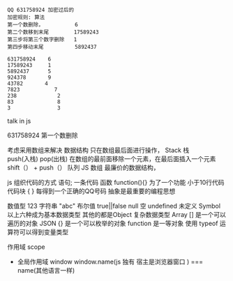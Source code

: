     QQ 631758924 加密过后的
    加密规则: 算法
    第一个数删除，          6
    第二个数移到末尾        17589243
    第三步将第三个数字删除   1
    第四步移动末尾          5892437

    631758924    6
    17589243     1
    5892437      5
    924378       9
    43782       4
    7823           7
    238             2
    83              8
    3               3

talk in js

631758924  第一个数删除

考虑采用数组来解决 数据结构
只在数组最后面进行操作， Stack 栈  
push(入栈)  pop(出栈)
在数组的最前面移除一个元素，在最后面插入一个元素 
shift（）  +  push（） 队列
JS 数组 最廉价的数据结构，

js 组织代码的方式
语句; 一条代码
函数  function(){}  为了一个功能  小于10行代码
代码块 { }    每得到一个正确的QQ号码
抽象是最重要的编程思想

数值型 123
字符串 "abc"
布尔值 true||false
null 空
undefined 未定义
Symbol
以上六种成为基本数据类型
其他的都是Object 复杂数据类型
Array [] 是一个可以遍历的对象
JSON {} 是一个可以枚举的对象
function 是一等对象
使用 typeof 运算符可以得到变量类型

作用域  scope
- 全局作用域 window
window.name(js 独有 宿主是浏览器窗口 ) === name(其他语言一样)
